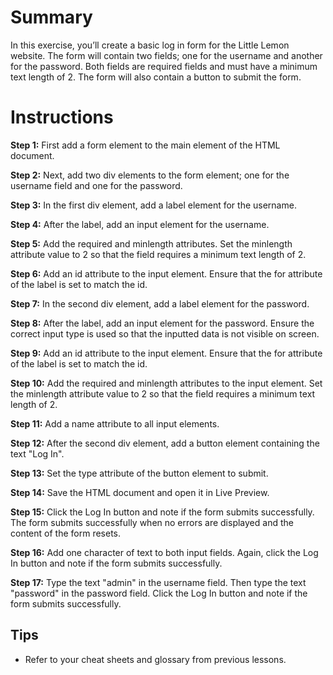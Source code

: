# Summary

In this exercise, you’ll create a basic log in form for the Little Lemon website. The form will contain two fields; one for the username and another for the password. Both fields are required fields and must have a minimum text length of 2. The form will also contain a button to submit the form.

# Instructions

**Step 1:** First add a form element to the main element of the HTML document.

**Step 2:** Next, add two div elements to the form element; one for the username field and one for the password.

**Step 3:** In the first div element, add a label element for the username.

**Step 4:** After the label, add an input element for the username.

**Step 5:** Add the required and minlength attributes. Set the minlength attribute value to 2 so that the field requires a minimum text length of 2.

**Step 6:** Add an id attribute to the input element. Ensure that the for attribute of the label is set to match the id.

**Step 7:** In the second div element, add a label element for the password.

**Step 8:** After the label, add an input element for the password. Ensure the correct input type is used so that the inputted data is not visible on screen.

**Step 9:** Add an id attribute to the input element. Ensure that the for attribute of the label is set to match the id.

**Step 10:** Add the required and minlength attributes to the input element. Set the minlength attribute value to 2 so that the field requires a minimum text length of 2.

**Step 11:** Add a name attribute to all input elements.

**Step 12:** After the second div element, add a button element containing the text "Log In".

**Step 13:** Set the type attribute of the button element to submit.

**Step 14:** Save the HTML document and open it in Live Preview.

**Step 15:** Click the Log In button and note if the form submits successfully. The form submits successfully when no errors are displayed and the content of the form resets.

**Step 16:** Add one character of text to both input fields. Again, click the Log In button and note if the form submits successfully.

**Step 17:** Type the text "admin" in the username field. Then type the text "password" in the password field. Click the Log In button and note if the form submits successfully.

## Tips

- Refer to your cheat sheets and glossary from previous lessons.
